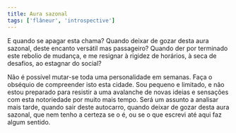 ```yaml
---
title: Aura sazonal
tags: ['flâneur', 'introspective']
---
```


E quando se apagar esta chama? Quando deixar de gozar desta aura sazonal, deste encanto versátil mas passageiro? Quando der por terminado este rebolio de mudança, e me resignar à rigidez de horários, à seca de desafios, ao estagnar do social?

Não é possível mutar-se toda uma personalidade em semanas. Faça o obséquio de compreender isto esta cidade. Sou pequeno e limitado, e não estou preparado para resistir a uma avalanche de novas ideias e sensações com esta notoriedade por muito mais tempo. Será um assunto a analisar mais tarde, quando sair deste autocarro, quando deixar de gozar desta aura sazonal, que nem tenho a certeza se o é, ou se o que escrevi até aqui faz algum sentido.
